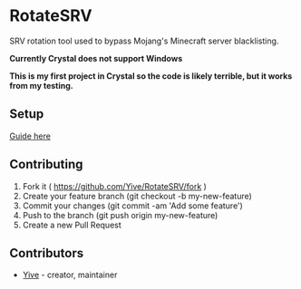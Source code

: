 # RotateSRV

SRV rotation tool used to bypass Mojang's Minecraft server blacklisting.

**Currently Crystal does not support Windows**

**This is my first project in Crystal so the code is likely terrible, but it works from my testing.**

## Setup
[Guide here](https://github.com/Yive/RotateSRV/blob/master/SETUP.md)

## Contributing

1. Fork it ( https://github.com/Yive/RotateSRV/fork )
2. Create your feature branch (git checkout -b my-new-feature)
3. Commit your changes (git commit -am 'Add some feature')
4. Push to the branch (git push origin my-new-feature)
5. Create a new Pull Request

## Contributors

- [Yive](https://github.com/Yive) - creator, maintainer
